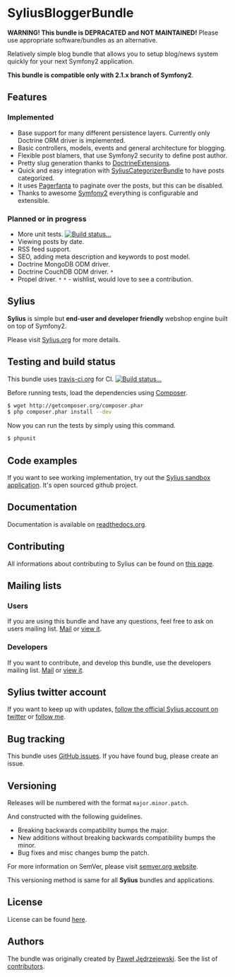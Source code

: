 SyliusBloggerBundle
===================

**WARNING! This bundle is DEPRACATED and NOT MAINTAINED!** Please use appropriate software/bundles as an alternative.

Relatively simple blog bundle that allows you to setup blog/news system quickly for your next Symfony2 application.

**This bundle is compatible only with 2.1.x branch of Symfony2**.

Features
--------

### Implemented

* Base support for many different persistence layers. Currently only Doctrine ORM driver is implemented.
* Basic controllers, models, events and general architecture for blogging.
* Flexible post blamers, that use Symfony2 security to define post author.
* Pretty slug generation thanks to [DoctrineExtensions](http://github.com/l3pp4rd/DoctrineExtensions).
* Quick and easy integration with [SyliusCategorizerBundle](http://github.com/Sylius/SyliusCategorizerBundle) to have posts categorized.
* It uses [Pagerfanta](http://github.com/whiteoctober/Pagerfanta) to paginate over the posts, but this can be disabled.
* Thanks to awesome [Symfony2](http://symfony.com) everything is configurable and extensible.

### Planned or in progress

* More unit tests. [![Build status...](https://secure.travis-ci.org/Sylius/SyliusBloggerBundle.png)](http://travis-ci.org/Sylius/SyliusBloggerBundle)
* Viewing posts by date.
* RSS feed support.
* SEO, adding meta description and keywords to post model.
* Doctrine MongoDB ODM driver.
* Doctrine CouchDB ODM driver. `*`
* Propel driver. `*`
`*` - wishlist, would love to see a contribution.

Sylius
------

**Sylius** is simple but **end-user and developer friendly** webshop engine built on top of Symfony2.

Please visit [Sylius.org](http://sylius.org) for more details.

Testing and build status
------------------------

This bundle uses [travis-ci.org](http://travis-ci.org/Sylius/SyliusBloggerBundle) for CI.
[![Build status...](https://secure.travis-ci.org/Sylius/SyliusBloggerBundle.png)](http://travis-ci.org/Sylius/SyliusBloggerBundle)

Before running tests, load the dependencies using [Composer](http://packagist.org).

``` bash
$ wget http://getcomposer.org/composer.phar
$ php composer.phar install --dev
```

Now you can run the tests by simply using this command.

``` bash
$ phpunit
```

Code examples
-------------

If you want to see working implementation, try out the [Sylius sandbox application](http://github.com/Sylius/Sylius-Sandbox).
It's open sourced github project.

Documentation
-------------

Documentation is available on [readthedocs.org](http://sylius.readthedocs.org/en/latest/bundles/SyliusBloggerBundle.html).

Contributing
------------

All informations about contributing to Sylius can be found on [this page](http://sylius.readthedocs.org/en/latest/contributing/index.html).

Mailing lists
-------------

### Users

If you are using this bundle and have any questions, feel free to ask on users mailing list.
[Mail](mailto:sylius@googlegroups.com) or [view it](http://groups.google.com/group/sylius).

### Developers

If you want to contribute, and develop this bundle, use the developers mailing list.
[Mail](mailto:sylius-dev@googlegroups.com) or [view it](http://groups.google.com/group/sylius-dev).

Sylius twitter account
----------------------

If you want to keep up with updates, [follow the official Sylius account on twitter](http://twitter.com/_Sylius)
or [follow me](http://twitter.com/pjedrzejewski).

Bug tracking
------------

This bundle uses [GitHub issues](https://github.com/Sylius/SyliusSalesBundle/issues).
If you have found bug, please create an issue.

Versioning
----------

Releases will be numbered with the format `major.minor.patch`.

And constructed with the following guidelines.

* Breaking backwards compatibility bumps the major.
* New additions without breaking backwards compatibility bumps the minor.
* Bug fixes and misc changes bump the patch.

For more information on SemVer, please visit [semver.org website](http://semver.org/).

This versioning method is same for all **Sylius** bundles and applications.

License
-------

License can be found [here](https://github.com/Sylius/SyliusSalesBundle/blob/master/Resources/meta/LICENSE).

Authors
-------

The bundle was originally created by [Paweł Jędrzejewski](http://pjedrzejewski.com).
See the list of [contributors](https://github.com/Sylius/SyliusBloggerBundle/contributors).
